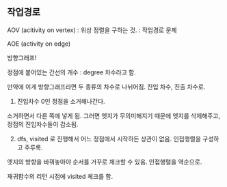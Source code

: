 ## 작업경로

AOV (acitivity on vertex) : 위상  정렬을 구하는 것.  : 작업경로 문제

AOE (activity on edge)



방향그래프!

정점에 붙어있는 간선의 개수 : degree 차수라고 함.

만약에 이게 방향그래프라면 두 종류의 차수로 나뉘어짐. 진입 차수, 진출 차수로.

1) 진입차수 0인 정점을 소거해나간다.

소거하면서 다른 쪽에 넣게 됨. 그러면 엣지가 무의미해지기 때문에 엣지를 삭제해주고, 정점의 진입차수들이 감소됨.

2) dfs, visited 로 진행해서 어느 정점에서 시작하든 상관이 없음. 인접행렬을 구성하고 주루룩.

 엣지의 방향을 바꿔놓아야 순서를 거꾸로 체크할 수 있음. 인접행렬을 역순으로. 

재귀함수의 리턴 시점에 visited 체크를 함.

